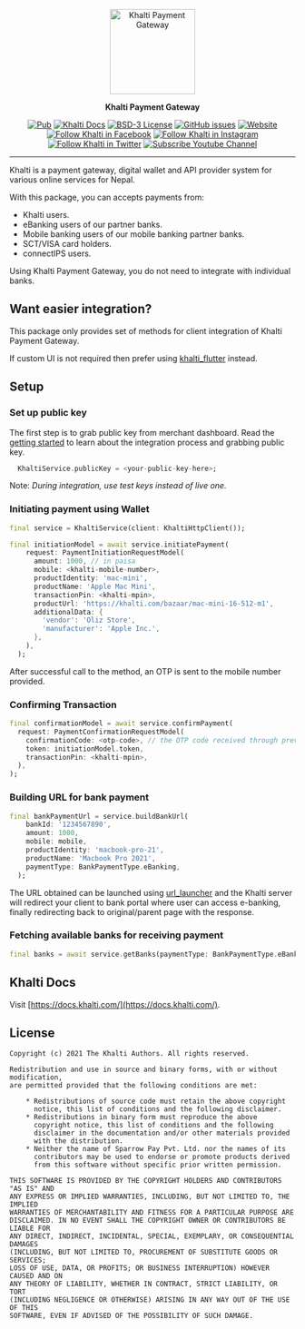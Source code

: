 <p align="center">
<img src="https://raw.githubusercontent.com/khalti/khalti-flutter-sdk/master/assets/khalti_logo.png" height="150" alt="Khalti Payment Gateway" />
</p>

<p align="center">
<strong>Khalti Payment Gateway</strong>
</p>

<p align="center">
<a href="https://pub.dartlang.org/packages/khalti"><img src="https://img.shields.io/pub/v/khalti" alt="Pub"></a>
<a href="https://docs.khalti.com/"><img src="https://img.shields.io/badge/Khalti-Docs-blueviolet" alt="Khalti Docs"></a>
<a href="https://github.com/khalti/khalti-flutter-sdk/blob/master/LICENSE"><img src="https://img.shields.io/badge/License-BSD--3-informational" alt="BSD-3 License"></a>
<a href="https://github.com/khalti/khalti-flutter-sdk/issues"><img src="https://img.shields.io/github/issues/khalti/khalti-flutter-sdk" alt="GitHub issues"></a>
<a href="https://khalti.com"><img src="https://img.shields.io/website?url=https%3A%2F%2Fdocs.khalti.com" alt="Website"></a>
<a href="https://www.facebook.com/khalti.official"><img src="https://img.shields.io/badge/follow--000?style=social&logo=facebook" alt="Follow Khalti in Facebook"></a>
<a href="https://www.instagram.com/khaltiofficial"><img src="https://img.shields.io/badge/follow--000?style=social&logo=instagram" alt="Follow Khalti in Instagram"></a>
<a href="https://twitter.com/intent/follow?screen_name=khaltiofficial"><img src="https://img.shields.io/twitter/follow/khaltiofficial?style=social" alt="Follow Khalti in Twitter"></a>
<a href="https://www.youtube.com/channel/UCrXM4HqK9th3E2a04Z9Lh-Q"><img src="https://img.shields.io/youtube/channel/subscribers/UCrXM4HqK9th3E2a04Z9Lh-Q?label=Subscribe&style=social" alt="Subscribe Youtube Channel"></a>
</p>

---

Khalti is a payment gateway, digital wallet and API provider system for various online services for Nepal.

With this package, you can accepts payments from:
- Khalti users.
- eBanking users of our partner banks.
- Mobile banking users of our mobile banking partner banks.
- SCT/VISA card holders.
- connectIPS users.

Using Khalti Payment Gateway, you do not need to integrate with individual banks.

## Want easier integration?
This package only provides set of methods for client integration of Khalti Payment Gateway.

If custom UI is not required then prefer using [khalti_flutter](https://pub.dev/packages/khalti_flutter) instead.

## Setup

### Set up public key
The first step is to grab public key from merchant dashboard. Read the [getting started](https://docs.khalti.com/getting-started/)
to learn about the integration process and grabbing public key.

```dart
  KhaltiService.publicKey = <your-public-key-here>;
```

Note: _During integration, use test keys instead of live one._

### Initiating payment using Wallet

```dart
final service = KhaltiService(client: KhaltiHttpClient());

final initiationModel = await service.initiatePayment(
    request: PaymentInitiationRequestModel(
      amount: 1000, // in paisa
      mobile: <khalti-mobile-number>,
      productIdentity: 'mac-mini',
      productName: 'Apple Mac Mini',
      transactionPin: <khalti-mpin>,
      productUrl: 'https://khalti.com/bazaar/mac-mini-16-512-m1',
      additionalData: {
        'vendor': 'Oliz Store',
        'manufacturer': 'Apple Inc.',
      },
    ),
  );
```

After successful call to the method, an OTP is sent to the mobile number provided.


### Confirming Transaction

```dart
final confirmationModel = await service.confirmPayment(
  request: PaymentConfirmationRequestModel(
    confirmationCode: <otp-code>, // the OTP code received through previous step
    token: initiationModel.token,
    transactionPin: <khalti-mpin>,
  ),
);
```

### Building URL for bank payment

```dart
final bankPaymentUrl = service.buildBankUrl(
    bankId: '1234567890',
    amount: 1000,
    mobile: mobile,
    productIdentity: 'macbook-pro-21',
    productName: 'Macbook Pro 2021',
    paymentType: BankPaymentType.eBanking,
  );
```

The URL obtained can be launched using [url_launcher](https://pub.dev/packages/url_launcher) 
and the Khalti server will redirect your client to bank portal where user can access e-banking, 
finally redirecting back to original/parent page with the response.

### Fetching available banks for receiving payment

```dart
final banks = await service.getBanks(paymentType: BankPaymentType.eBanking);
```

## Khalti Docs
Visit [https://docs.khalti.com/](https://docs.khalti.com/).

## License
```
Copyright (c) 2021 The Khalti Authors. All rights reserved.

Redistribution and use in source and binary forms, with or without modification,
are permitted provided that the following conditions are met:

    * Redistributions of source code must retain the above copyright
      notice, this list of conditions and the following disclaimer.
    * Redistributions in binary form must reproduce the above
      copyright notice, this list of conditions and the following
      disclaimer in the documentation and/or other materials provided
      with the distribution.
    * Neither the name of Sparrow Pay Pvt. Ltd. nor the names of its
      contributors may be used to endorse or promote products derived
      from this software without specific prior written permission.

THIS SOFTWARE IS PROVIDED BY THE COPYRIGHT HOLDERS AND CONTRIBUTORS "AS IS" AND
ANY EXPRESS OR IMPLIED WARRANTIES, INCLUDING, BUT NOT LIMITED TO, THE IMPLIED
WARRANTIES OF MERCHANTABILITY AND FITNESS FOR A PARTICULAR PURPOSE ARE
DISCLAIMED. IN NO EVENT SHALL THE COPYRIGHT OWNER OR CONTRIBUTORS BE LIABLE FOR
ANY DIRECT, INDIRECT, INCIDENTAL, SPECIAL, EXEMPLARY, OR CONSEQUENTIAL DAMAGES
(INCLUDING, BUT NOT LIMITED TO, PROCUREMENT OF SUBSTITUTE GOODS OR SERVICES;
LOSS OF USE, DATA, OR PROFITS; OR BUSINESS INTERRUPTION) HOWEVER CAUSED AND ON
ANY THEORY OF LIABILITY, WHETHER IN CONTRACT, STRICT LIABILITY, OR TORT
(INCLUDING NEGLIGENCE OR OTHERWISE) ARISING IN ANY WAY OUT OF THE USE OF THIS
SOFTWARE, EVEN IF ADVISED OF THE POSSIBILITY OF SUCH DAMAGE.
```